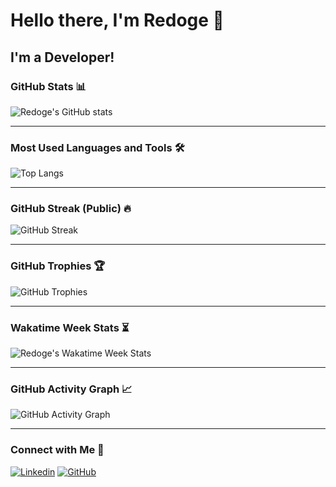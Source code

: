 # Hello there, I'm Redoge 👋

## I'm a Developer!


### GitHub Stats 📊

![Redoge's GitHub stats](https://github-readme-stats-redoges-projects.vercel.app/api?username=redoge&show_icons=true&theme=radical)

---

### Most Used Languages and Tools 🛠️

![Top Langs](https://github-readme-stats-redoges-projects.vercel.app/api/top-langs/?username=redoge&layout=compact&theme=radical)

---

### GitHub Streak (Public) 🔥

![GitHub Streak](http://streak-stats.demolab.com/?user=redoge&theme=radical)

---

### GitHub Trophies 🏆

![GitHub Trophies](https://github-profile-trophy-murex.vercel.app/?username=redoge&theme=dracula)

---

### Wakatime Week Stats ⏳

![Redoge's Wakatime Week Stats](https://github-readme-stats-redoges-projects.vercel.app/api/wakatime?username=redoge&layout=compact&theme=radical&range=last_7_days)

---

### GitHub Activity Graph 📈

![GitHub Activity Graph](https://github-readme-activity-graph-taupe.vercel.app/graph?username=redoge&hide_border=false&theme=rogue)

---

### Connect with Me 🤝

[![Linkedin](https://img.shields.io/badge/-redoge-blue?style=flat-square&logo=Linkedin&logoColor=white&link=https://www.linkedin.com/in/redoge/)](https://www.linkedin.com/in/redoge/)
[![GitHub](https://img.shields.io/badge/-redoge-black?style=flat-square&logo=github&link=https://github.com/redoge)](https://github.com/redoge)
